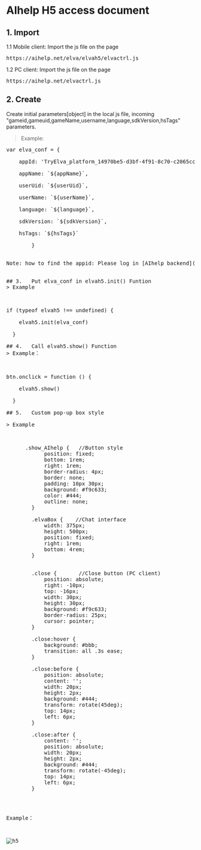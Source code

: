 # AIhelp H5 access document <br />
## 1. Import <br />
1.1 Mobile client: Import the js file on the page
<pre>https://aihelp.net/elva/elvah5/elvactrl.js </pre>
1.2 PC client: Import the js file on the page
<pre>https://aihelp.net/elvactrl.js</pre>
## 2. Create
Create initial parameters[object] in the local js file, incoming "gameid,gameuid,gameName,username,language,sdkVersion,hsTags" parameters.<br />
> Example: <br />
   <pre>
var elva_conf = {    <br />
    appId: 'TryElva_platform_14970be5-d3bf-4f91-8c70-c2065cc65e9a',<br />
    appName: `${appName}`,<br />
    userUid: `${userUid}`,<br />
    userName: `${userName}`,<br />
    language: `${language}`,<br />
    sdkVersion: `${sdkVersion}`,<br/>
    hsTags: `${hsTags}`<br />
  		}  <br />
    
Note: how to find the appid: Please log in [AIhelp backend](https://aihelp.net/elva) using your registered email, you can see the appid in the Settings->Applications page. If you have not yet registered an account, please visit [AIhelp official website](http://aihelp.net/index.html) to register account fisrt.<br />

## 3.	Put elva_conf in elvah5.init() Funtion
> Example <br />
   <pre>
if (typeof elvah5 !== undefined) {   <br />
    elvah5.init(elva_conf)   <br />
  }   <br />
## 4.	Call elvah5.show() Function
> Example：   <br />
   <pre>
btn.onclick = function () {   <br />
    elvah5.show()   <br />
  }   <br />
## 5.	Custom pop-up box style   <br />
> Example   <br />
   <pre>
      .show_AIhelp {   //Button style
            position: fixed;
            bottom: 1rem;
            right: 1rem;
            border-radius: 4px;
            border: none;
            padding: 10px 30px;
            background: #f9c633;
            color: #444;
            outline: none;
        }

        .elvaBox {    //Chat interface
            width: 375px;
            height: 500px;
            position: fixed;
            right: 1rem;
            bottom: 4rem;
        }


        .close {       //Close button (PC client)
            position: absolute;
            right: -10px;
            top: -16px;
            width: 30px;
            height: 30px;
            background: #f9c633;
            border-radius: 25px;
            cursor: pointer;
        }

        .close:hover {
            background: #bbb;
            transition: all .3s ease;
        }

        .close:before {
            position: absolute;
            content: '';
            width: 20px;
            height: 2px;
            background: #444;
            transform: rotate(45deg);
            top: 14px;
            left: 6px;
        }

        .close:after {
            content: '';
            position: absolute;
            width: 20px;
            height: 2px;
            background: #444;
            transform: rotate(-45deg);
            top: 14px;
            left: 6px;
        }
</pre>
Example：

![h5](https://github.com/AI-HELP/Docs-Screenshots/blob/master/h5.png "h5")
